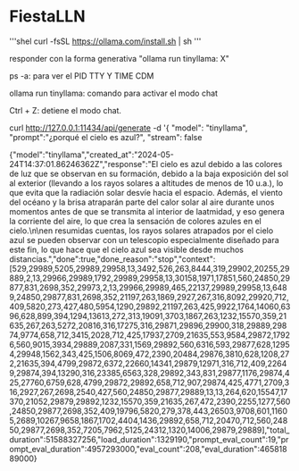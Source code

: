 # FiestaLLN
'''shel
curl -fsSL https://ollama.com/install.sh | sh
'''

responder con la forma generativa "ollama run tinyllama: X"

ps -a: para ver el PID TTY  Y  TIME CDM

ollama run tinyllama: comando para activar el modo chat

Ctrl + Z: detiene el modo chat.

curl http://127.0.0.1:11434/api/generate -d '{
  "model": "tinyllama",                                                                                                                                                                                    "prompt":"¿porqué el cielo es azul?",                                                                                                                                                                    "stream": false                          


{"model":"tinyllama","created_at":"2024-05-24T14:37:01.86246362Z","response":"El cielo es azul debido a las colores de luz que se observan en su formación, debido a la baja exposición del sol al exterior (llevando a los rayos solares a altitudes de menos de 10 u.a.), lo que evita que la radiación solar desvíe hacia el espacio. Además, el viento del océano y la brisa atraparán parte del calor solar al aire durante unos momentos antes de que se transmita al interior de laatmidad, y eso genera la corriente del aire, lo que crea la sensación de colores azules en el cielo.\n\nen resumidas cuentas, los rayos solares atrapados por el cielo azul se pueden observar con un telescopio especialmente diseñado para este fin, lo que hace que el cielo azul sea visible desde muchos distancias.","done":true,"done_reason":"stop","context":[529,29989,5205,29989,29958,13,3492,526,263,8444,319,29902,20255,29889,2,13,29966,29989,1792,29989,29958,13,30158,1971,17851,560,24850,29877,831,2698,352,29973,2,13,29966,29989,465,22137,29989,29958,13,6489,24850,29877,831,2698,352,21197,263,1869,2927,267,316,8092,29920,712,409,5820,273,427,480,5954,1290,29892,21197,263,425,9922,1764,14060,6396,628,899,394,1294,13613,272,313,19091,3703,1867,263,1232,15570,359,21635,267,263,5272,20816,316,17275,316,29871,29896,29900,318,29889,29874,9774,658,712,3415,2028,712,425,17937,2709,21635,553,9584,29872,17926,560,9015,3934,29889,2087,331,1569,29892,560,6316,593,29877,628,12954,29948,1562,343,425,1506,8069,472,2390,20484,29876,3810,628,1208,272,21635,394,4799,29872,6372,22660,14341,29879,12971,316,712,409,22649,29874,394,13290,316,23385,6563,328,29892,343,831,29877,1176,29874,425,27760,6759,628,4799,29872,29892,658,712,907,29874,425,4771,2709,316,2927,267,2698,2540,427,560,24850,29877,29889,13,13,264,620,15547,17370,21052,29879,29892,1232,15570,359,21635,267,472,2390,2255,1277,560,24850,29877,2698,352,409,19796,5820,279,378,443,26503,9708,601,11605,2689,10267,9658,1867,1702,4404,1436,29892,658,712,20470,712,560,24850,29877,2698,352,7205,7962,5125,24312,1320,14006,29879,29889],"total_duration":51588327256,"load_duration":1329190,"prompt_eval_count":19,"prompt_eval_duration":4957293000,"eval_count":208,"eval_duration":46581889000}